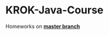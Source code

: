 # KROK-Java-Course
Homeworks on [__master branch__](https://github.com/RaCcOoN1837/KROK-Java-Course/tree/master)
